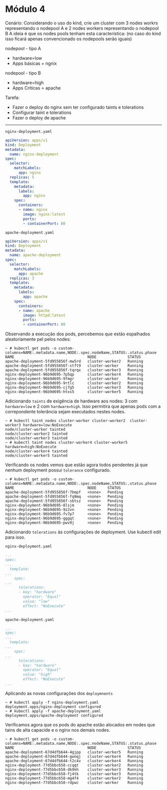 # Módulo 4
Cenário: Considerando o uso do kind, crie um cluster com 3 nodes workrs representando o nodepool A e 2 nodes workers representando o nodepool B
A ideia é que os nodes pools tenham esta característica: (no caso do kind isso ficará apenas convencionado os nodepools serão iguais)

nodepool - tipo A
 - hardware=low
 - Apps básicas = ngnix

nodepool - tipo B
 - hardware=high
 - Apps Criticas = apache

Tarefa:
- Fazer o deploy do nginx sem ter configurado taints e tolerations
- Configurar taint e tolerations
- Fazer o deploy de apache
---
`nginx-deployment.yaml`
```yaml
apiVersion: apps/v1
kind: Deployment
metadata:
  name: nginx-deployment
spec:
  selector:
    matchLabels:
      app: nginx
  replicas: 5
  template:
    metadata:
      labels:
        app: nginx
    spec:
      containers:
      - name: nginx
        image: nginx:latest
        ports:
        - containerPort: 80
```

`apache-deployment.yaml`
```yaml
apiVersion: apps/v1
kind: Deployment
metadata:
  name: apache-deployment
spec:
  selector:
    matchLabels:
      app: apache
  replicas: 3
  template:
    metadata:
      labels:
        app: apache
    spec:
      containers:
      - name: apache
        image: httpd:latest
        ports:
        - containerPort: 80
```

Observando a execução dos pods, percebemos que estão espalhados aleatoriamente pel pelos nodes:

```
~ # kubectl get pods -o custom-columns=NAME:.metadata.name,NODE:.spec.nodeName,STATUS:.status.phase
NAME                                 NODE              STATUS
apache-deployment-5fd955856f-mw5rd   cluster-worker2   Running
apache-deployment-5fd955856f-stft9   cluster-worker    Running
apache-deployment-5fd955856f-tqrqx   cluster-worker3   Running
nginx-deployment-96b9d695-7p5qp      cluster-worker4   Running
nginx-deployment-96b9d695-9fmgr      cluster-worker    Running
nginx-deployment-96b9d695-9rtlc      cluster-worker2   Running
nginx-deployment-96b9d695-cj7g5      cluster-worker3   Running
nginx-deployment-96b9d695-htxs5      cluster-worker5   Running
```

Adicionando `taints` de exigência de hardware aos nodes: 3 com `hardware=low` e 2 com `hardware=high`.
Isso permitira que apenas pods com a correpondente tolerância sejam executados nestes nodes.
```
~ # kubectl taint nodes cluster-worker cluster-worker2  cluster-worker3 hardware=low:NoExecute
node/cluster-worker tainted
node/cluster-worker2 tainted
node/cluster-worker3 tainted
~ # kubectl taint nodes cluster-worker4 cluster-worker5 hardware=high:NoExecute
node/cluster-worker4 tainted
node/cluster-worker5 tainted
```
Verificando os nodes vemos que estão agora todos pendentes já que nenhum deployment possui `tolerance` configurado.

```
~ # kubectl get pods -o custom-columns=NAME:.metadata.name,NODE:.spec.nodeName,STATUS:.status.phase
NAME                                 NODE     STATUS
apache-deployment-5fd955856f-7bmpf   <none>   Pending
apache-deployment-5fd955856f-fq9mq   <none>   Pending
apache-deployment-5fd955856f-sbtsz   <none>   Pending
nginx-deployment-96b9d695-8lsjm      <none>   Pending
nginx-deployment-96b9d695-9z2vn      <none>   Pending
nginx-deployment-96b9d695-fv7p7      <none>   Pending
nginx-deployment-96b9d695-gggqt      <none>   Pending
nginx-deployment-96b9d695-pwv9j      <none>   Pending
```
Adicionando `tolerations` às configurações de deployment. Use kubectl edit para isso.

`nginx-deployment.yaml`
```yaml
...
spec:
...
  template:
...
    spec:
...
      tolerations:
      - key: "hardware"
        operator: "Equal"
        value: "low"
        effect: "NoExecute"
...
```
`apache-deployment.yaml`
```yaml
...
spec:
...
  template:
...
    spec:
...
      tolerations:
      - key: "hardware"
        operator: "Equal"
        value: "high"
        effect: "NoExecute"
...
```
Aplicando as novas configurações dos `deploymnents`
```
~ # kubectl apply -f nginx-deployment.yaml
deployment.apps/nginx-deployment configured
~ # kubectl apply -f apache-deployment.yaml
deployment.apps/apache-deployment configured
```

Verificamos agora que os pods do apache estão alocados em nodes que tains de alta capacide e o nginx nos demais nodes.

```
~ # kubectl get pods -o custom-columns=NAME:.metadata.name,NODE:.spec.nodeName,STATUS:.status.phase
NAME                                 NODE              STATUS
apache-deployment-67d4dfb644-4gjpp   cluster-worker5   Running
apache-deployment-67d4dfb644-gwnqj   cluster-worker4   Running
apache-deployment-67d4dfb644-t2c4v   cluster-worker4   Running
nginx-deployment-77d5bbc658-ccqqt    cluster-worker2   Running
nginx-deployment-77d5bbc658-dk9kh    cluster-worker3   Running
nginx-deployment-77d5bbc658-fj4tk    cluster-worker3   Running
nginx-deployment-77d5bbc658-mg4f4    cluster-worker2   Running
nginx-deployment-77d5bbc658-rdpwc    cluster-worker    Running
```

